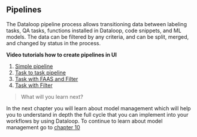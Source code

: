 ## Pipelines

The Dataloop pipeline process allows transitioning data between labeling tasks,
QA tasks, functions installed in Dataloop, code snippets, and ML models. 
The data can be filtered by any criteria, and can be split, merged, and changed by status in the process.

**Video tutorials how to create pipelines in UI**

1. [Simple pipeline](https://app.guidde.co/share/playbooks/p88yeiCCZYPJ5De92KRhNz?origin=jMK1qNxyBfeCaSgiUvBzFi9AfJb2)
2. [Task to task pipeline](https://app.guidde.co/share/playbooks/d4VKpz2wXkEfC3b8KtScoj?origin=jMK1qNxyBfeCaSgiUvBzFi9AfJb2)
3. [Task with FAAS and Filter](https://app.guidde.co/share/playbooks/uhQbzYGjMZjQoAWGMzcM3r?origin=jMK1qNxyBfeCaSgiUvBzFi9AfJb2)
4. [Task with Filter](https://app.guidde.co/share/playbooks/f94hGsB1CoURVjVUhD354B?origin=jMK1qNxyBfeCaSgiUvBzFi9AfJb2)


> What will you learn next? 

In the next chapter you will learn about model management which will help you 
to understand in depth the full cycle that you can implement into your workflows by using Dataloop. 
To continue to learn about model management go to [chapter 10](part_10_model_management.md)













